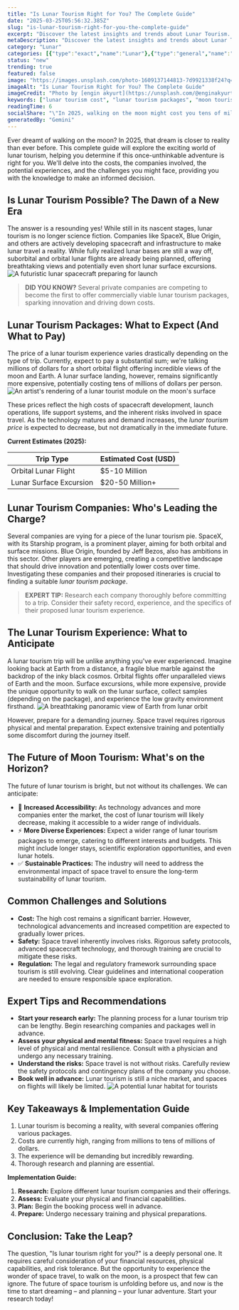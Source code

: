 ```yaml
---
title: "Is Lunar Tourism Right for You? The Complete Guide"
date: "2025-03-25T05:56:32.385Z"
slug: "is-lunar-tourism-right-for-you-the-complete-guide"
excerpt: "Discover the latest insights and trends about Lunar Tourism. This comprehensive guide covers everything you need to know about Lunar Tourism in 2025."
metaDescription: "Discover the latest insights and trends about Lunar Tourism. This comprehensive guide covers everything you need to know about Lunar Tourism in 2025."
category: "Lunar"
categories: [{"type":"exact","name":"Lunar"},{"type":"general","name":"Space Travel"},{"type":"medium","name":"Rocket Propulsion"},{"type":"specific","name":"Engine Design"},{"type":"niche","name":"Thermal Management"}]
status: "new"
trending: true
featured: false
image: "https://images.unsplash.com/photo-1609137144813-7d9921338f24?q=85&w=1200&fit=max&fm=webp&auto=compress"
imageAlt: "Is Lunar Tourism Right for You? The Complete Guide"
imageCredit: "Photo by [engin akyurt](https://unsplash.com/@enginakyurt) on Unsplash"
keywords: ["lunar tourism cost", "lunar tourism packages", "moon tourism future", "is lunar tourism possible", "lunar tourism companies", "when will lunar tourism start", "lunar tourism price", "best lunar tourism agencies", "lunar tourism experience", "how much does lunar tourism cost"]
readingTime: 6
socialShare: "\"In 2025, walking on the moon might cost you tens of millions, but the view from there? Absolutely priceless.\""
generatedBy: "Gemini"
---
```




Ever dreamt of walking on the moon?  In 2025, that dream is closer to reality than ever before.  This complete guide will explore the exciting world of lunar tourism, helping you determine if this once-unthinkable adventure is right for you. We'll delve into the costs, the companies involved, the potential experiences, and the challenges you might face, providing you with the knowledge to make an informed decision.

##  Is Lunar Tourism Possible? The Dawn of a New Era

The answer is a resounding yes! While still in its nascent stages, lunar tourism is no longer science fiction.  Companies like SpaceX, Blue Origin, and others are actively developing spacecraft and infrastructure to make lunar travel a reality.  While fully realized lunar bases are still a way off, suborbital and orbital lunar flights are already being planned, offering breathtaking views and potentially even short lunar surface excursions. ![A futuristic lunar spacecraft preparing for launch](https://images.unsplash.com/photo-1609137144813-7d9921338f24?q=85&w=1200&fit=max&fm=webp&auto=compress)

> **DID YOU KNOW?**  Several private companies are competing to become the first to offer commercially viable lunar tourism packages, sparking innovation and driving down costs.

##  Lunar Tourism Packages: What to Expect (And What to Pay)

The price of a lunar tourism experience varies drastically depending on the type of trip.  Currently, expect to pay a substantial sum;  we're talking millions of dollars for a short orbital flight offering incredible views of the moon and Earth.  A lunar surface landing, however, remains significantly more expensive, potentially costing tens of millions of dollars per person.  ![An artist's rendering of a lunar tourist module on the moon's surface](https://images.unsplash.com/photo-1517470756706-e3045ab66778?q=85&w=1200&fit=max&fm=webp&auto=compress)

These prices reflect the high costs of spacecraft development, launch operations, life support systems, and the inherent risks involved in space travel.  As the technology matures and demand increases, the *lunar tourism price* is expected to decrease, but not dramatically in the immediate future.

**Current Estimates (2025):**

| Trip Type                  | Estimated Cost (USD) |
|-----------------------------|-----------------------|
| Orbital Lunar Flight        | $5-10 Million          |
| Lunar Surface Excursion    | $20-50 Million+         |

## Lunar Tourism Companies: Who's Leading the Charge?

Several companies are vying for a piece of the lunar tourism pie.  SpaceX, with its Starship program, is a prominent player, aiming for both orbital and surface missions. Blue Origin, founded by Jeff Bezos, also has ambitions in this sector.  Other players are emerging, creating a competitive landscape that should drive innovation and potentially lower costs over time.  Investigating these companies and their proposed itineraries is crucial to finding a suitable *lunar tourism package*.

> **EXPERT TIP:** Research each company thoroughly before committing to a trip. Consider their safety record, experience, and the specifics of their proposed lunar tourism experience.

## The Lunar Tourism Experience: What to Anticipate

A lunar tourism trip will be unlike anything you've ever experienced.  Imagine looking back at Earth from a distance, a fragile blue marble against the backdrop of the inky black cosmos.  Orbital flights offer unparalleled views of Earth and the moon.  Surface excursions, while more expensive, provide the unique opportunity to walk on the lunar surface, collect samples (depending on the package), and experience the low gravity environment firsthand.  ![A breathtaking panoramic view of Earth from lunar orbit](https://images.unsplash.com/photo-1691225409811-a64942a0596a?q=85&w=1200&fit=max&fm=webp&auto=compress)

However, prepare for a demanding journey.  Space travel requires rigorous physical and mental preparation.  Expect extensive training and potentially some discomfort during the journey itself.

##  The Future of Moon Tourism: What's on the Horizon?

The future of lunar tourism is bright, but not without its challenges.  We can anticipate:

* 🔑 **Increased Accessibility:**  As technology advances and more companies enter the market, the cost of lunar tourism will likely decrease, making it accessible to a wider range of individuals.
* ⚡ **More Diverse Experiences:**  Expect a wider range of lunar tourism packages to emerge, catering to different interests and budgets. This might include longer stays, scientific exploration opportunities, and even lunar hotels.
* ✅ **Sustainable Practices:**  The industry will need to address the environmental impact of space travel to ensure the long-term sustainability of lunar tourism.

## Common Challenges and Solutions

* **Cost:** The high cost remains a significant barrier.  However, technological advancements and increased competition are expected to gradually lower prices.
* **Safety:** Space travel inherently involves risks. Rigorous safety protocols, advanced spacecraft technology, and thorough training are crucial to mitigate these risks.
* **Regulation:**  The legal and regulatory framework surrounding space tourism is still evolving. Clear guidelines and international cooperation are needed to ensure responsible space exploration.

## Expert Tips and Recommendations

* **Start your research early:**  The planning process for a lunar tourism trip can be lengthy. Begin researching companies and packages well in advance.
* **Assess your physical and mental fitness:**  Space travel requires a high level of physical and mental resilience. Consult with a physician and undergo any necessary training.
* **Understand the risks:**  Space travel is not without risks. Carefully review the safety protocols and contingency plans of the company you choose.
* **Book well in advance:**  Lunar tourism is still a niche market, and spaces on flights will likely be limited. ![A potential lunar habitat for tourists](https://images.unsplash.com/photo-1678009859747-9f4620e0c355?q=85&w=1200&fit=max&fm=webp&auto=compress)

## Key Takeaways & Implementation Guide

1.  Lunar tourism is becoming a reality, with several companies offering various packages.
2.  Costs are currently high, ranging from millions to tens of millions of dollars.
3.  The experience will be demanding but incredibly rewarding.
4.  Thorough research and planning are essential.

**Implementation Guide:**

1. **Research:** Explore different lunar tourism companies and their offerings.
2. **Assess:** Evaluate your physical and financial capabilities.
3. **Plan:** Begin the booking process well in advance.
4. **Prepare:** Undergo necessary training and physical preparations.

## Conclusion: Take the Leap?

The question, "Is lunar tourism right for you?" is a deeply personal one.  It requires careful consideration of your financial resources, physical capabilities, and risk tolerance.  But the opportunity to experience the wonder of space travel, to walk on the moon, is a prospect that few can ignore.  The future of space tourism is unfolding before us, and now is the time to start dreaming – and planning – your lunar adventure.  Start your research today!

